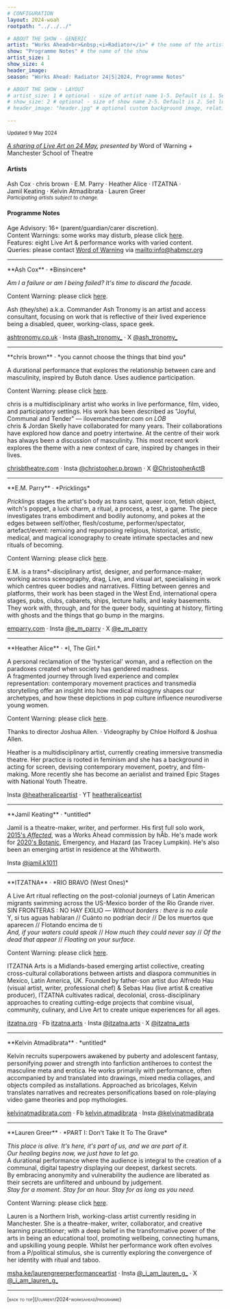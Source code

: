 ```yaml
---
# CONFIGURATION
layout: 2024-woah
rootpath: "../../../"

# ABOUT THE SHOW - GENERIC
artist: "Works Ahead<br>&nbsp;<i>Radiator</i>" # the name of the artist or company
show: "Programme Notes" # the name of the show
artist_size: 1
show_size: 4
header_image:  
season: "Works Ahead: Radiator 24|5|2024, Programme Notes"

# ABOUT THE SHOW - LAYOUT
# artist_size: 1 # optional - size of artist name 1-5. Default is 1. Set longer names to lower values
# show_size: 2 # optional - size of show name 2-5. Default is 2. Set longer names to lower values
# header_image: "header.jpg" # optional custom background image, relative to current page

---
```

<small>Updated 9 May 2024</small>         
        
*[A sharing of Live Art on 24 May](/current/2024-worksahead), presented by* Word of Warning *+* Manchester School of Theatre         
         
#### Artists         
Ash&nbsp;Cox&nbsp;· chris&nbsp;brown&nbsp;· E.M.&nbsp;Parry&nbsp;· Heather&nbsp;Alice&nbsp;· ITZATNA&nbsp;· Jamil&nbsp;Keating&nbsp;· Kelvin&nbsp;Atmadibrata&nbsp;· Lauren&nbsp;Greer<br><small>*Participating artists subject to change.*</small>         
        
#### Programme Notes         
Age Advisory: 16+ (parent/guardian/carer discretion).<br>Content Warnings: some works may disturb, please click [here](/warnings).<br>Features: eight Live Art & performance works with varied content.<br>Queries: please contact [Word of Warning](/) via <mailto:info@habmcr.org>         
<hr>         
**Ash Cox** · *Binsincere*          
         
*Am I a failure or am I being failed? It's time to discard the facade.*          
         
Content Warning: please click [here](/warnings).         
         
Ash (they/she) a.k.a. Commander Ash Tronomy is an artist and access consultant, focusing on work that is reflective of their lived experience being a disabled, queer, working-class, space geek.          
         
<a href="https://ashtronomy.co.uk" target="_blank">ashtronomy.co.uk</a> · Insta <a href="https://instagram.com/ash_tronomy_" target="_blank">@ash_tronomy_</a> · X <a href="https://twitter.com/ash_tronomy_" target="_blank">@ash_tronomy_</a>         
<hr>          
**chris brown** · *you cannot choose the things that bind you*         
         
A durational performance that explores the relationship between care and masculinity, inspired by Butoh dance. Uses audience participation.          
          
Content Warning: please click [here](/warnings).         
         
chris is a multidisciplinary artist who works in live performance, film, video, and participatory settings. His work has been described as "Joyful, Communal and Tender" — ilovemanchester.com on *LOB*<br>chris & Jordan Skelly have collaborated for many years. Their collaborations have explored how dance and poetry intertwine. At the centre of their work has always been a discussion of masculinity. This most recent work explores the theme with a new context of care, inspired by changes in their lives.         
         
<a href="https://chrisbtheatre.com" target="_blank">chrisbtheatre.com</a> · Insta <a href="https://instagram.com/christopher.p.brown" target="_blank">@christopher.p.brown</a> · X <a href="https://twitter.com/ChristopherActB" target="_blank">@ChristopherActB</a>         
<hr>          
**E.M. Parry** · *Pricklings*          
         
*Pricklings* stages the artist's body as trans saint, queer icon, fetish object, witch's poppet, a luck charm, a ritual, a process, a test, a game. The piece investigates trans embodiment and bodily autonomy, and pokes at the edges between self/other, flesh/costume, performer/spectator, artefact/event: remixing and repurposing religious, historical, artistic, medical, and magical iconography to create intimate spectacles and new rituals of becoming.          
         
Content Warning: please click [here](/warnings).         
         
E.M. is a trans\*-disciplinary artist, designer, and performance-maker, working across scenography, drag, Live, and visual art, specialising in work which centres queer bodies and narratives. Flitting between genres and platforms, their work has been staged in the West End, international opera stages, pubs, clubs, cabarets, ships, lecture halls, and leaky basements. They work with, through, and for the queer body, squinting at history, flirting with ghosts and the things that go bump in the margins.          
         
<a href="https://emparry.com" target="_blank">emparry.com</a> · Insta <a href="https://instagram.com/e_m_parry" target="_blank">@e\_m\_parry</a> · X <a href="https://twitter.com/e_m_parry" target="_blank">@e\_m\_parry</a>         
<hr>         
**Heather Alice** · *I, The Girl.*         
         
A personal reclamation of the 'hysterical' woman, and a reflection on the paradoxes created when society has gendered madness.<br>A fragmented journey through lived experience and complex representation: contemporary movement practices and transmedia storytelling offer an insight into how medical misogyny shapes our archetypes, and how these depictions in pop culture influence neurodiverse young women.         
         
Content Warning: please click [here](/warnings).         
         
Thanks to director Joshua Allen. · Videography by Chloe Holford & Joshua Allen.         
         
Heather is a multidisciplinary artist, currently creating immersive transmedia theatre. Her practice is rooted in feminism and she has a background in acting for screen, devising contemporary movement, poetry, and film-making. More recently she has become an aerialist and trained Epic Stages with National Youth Theatre.         
         
Insta <a href="https://instagram.com/heatheraliceartist" target="_blank">@heatheraliceartist</a> · YT <a href="https://youtube.com/@heatheraliceartist" target="_blank">heatheraliceartist</a>        
<hr>         
**Jamil Keating** · *untitled*         
         
Jamil is a theatre-maker, writer, and performer. His first full solo work, [2015's *Affected*](/archive/2015-worksahead/keating), was a Works Ahead commission by hÅb. He's made work for [2020's Botanic](/archive/2020-autumnwinter/botanic), Emergency, and Hazard (as Tracey Lumpkin). He's also been an emerging artist in residence at the Whitworth.         
         
Insta <a href="https://instagram.com/jamil.k1011" target="_blank">@jamil.k1011</a>         
<hr>         
**ITZATNA** · *RIO BRAVO (West Ones)*         
         
A Live Art ritual reflecting on the post-colonial journeys of Latin American migrants swimming across the US-Mexico border of the Rio Grande river.<br>SIN FRONTERAS : NO HAY EXILIO — *Without borders : there is no exile*<br>Y, si tus aguas hablaran // Cuánto no podrían decir // De los muertos que aparecen // Flotando encima de ti<br>*And, if your waters could speak* // *How much they could never say* // *Of the dead that appear* // *Floating on your surface.*          
          
Content Warning: please click [here](/warnings).         
         
ITZATNA Arts is a Midlands-based emerging artist collective, creating cross-cultural collaborations between artists and diaspora communities in Mexico, Latin America, UK. Founded by father-son artist duo Alfredo Hau (visual artist, writer, professional chef) & Sebas Hau (live artist & creative producer), ITZATNA cultivates radical, decolonial, cross-disciplinary approaches to creating cutting-edge projects that combine visual, community, culinary, and Live Art to create unique experiences for all ages.          
         
<a href="https://itzatna.org" target="_blank">itzatna.org</a> · Fb <a href="https://facebook.com/itzatna.arts" target="_blank">itzatna.arts</a> · Insta <a href="https://instagram.com/itzatna.arts" target="_blank">@itzatna.arts</a> · X <a href="https://twitter.com/itzatna_arts" target="_blank">@itzatna\_arts</a>         
<hr>         
**Kelvin Atmadibrata** · *untitled*         
         
Kelvin recruits superpowers awakened by puberty and adolescent fantasy, personifying power and strength into fanfiction antiheroes to contest the masculine meta and erotica. He works primarily with performance, often accompanied by and translated into drawings, mixed media collages, and objects compiled as installations. Approached as bricolages, Kelvin translates narratives and recreates personifications based on role-playing video game theories and pop mythologies.         
         
<a href="https://kelvinatmadibrata.com" target="_blank">kelvinatmadibrata.com</a> · Fb <a href="https://facebook.com/kelvin.atmadibrata" target="_blank">kelvin.atmadibrata</a> · Insta <a href="https://instagram.com/kelvinatmadibrata" target="_blank">@kelvinatmadibrata</a>         
<hr>        
**Lauren Greer** · *PART I: Don't Take It To The Grave*        
        
*This place is alive. It's here, it's part of us, and we are part of it.<br>Our healing begins now, we just have to let go.*<br>A durational performance where the audience is integral to the creation of a communal, digital tapestry displaying our deepest, darkest secrets.<br>By embracing anonymity and vulnerability the audience are liberated as their secrets are unfiltered and unbound by judgement.<br>*Stay for a moment. Stay for an hour. Stay for as long as you need.*         
         
Content Warning: please click [here](/warnings).         
         
Lauren is a Northern Irish, working-class artist currently residing in Manchester. She is a theatre-maker, writer, collaborator, and creative learning practitioner; with a deep belief in the transformative power of the arts in being an educational tool, promoting wellbeing, connecting humans, and  upskilling young people. Whilst her performance work often evolves from a P/political stimulus, she is currently exploring the convergence of her identity with ritual and taboo.        
        
<a href="https://msha.ke/laurengreerperformanceartist" target="_blank">msha.ke/laurengreerperformanceartist</a> · Insta <a href="https://instagram.com/_i_am_lauren_g_" target="_blank">@\_i\_am\_lauren\_g\_</a> · X <a href="https://twitter.com/_i_am_lauren_g_" target="_blank">@\_i\_am\_lauren\_g\_</a>          
<hr>         
<small><span style='font-variant: small-caps'>[back to top](/current/2024-worksahead/programme)</span></small>
